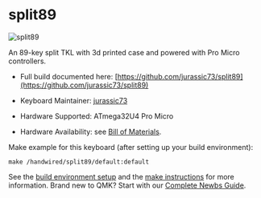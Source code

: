 # split89

![split89](https://i.imgur.com/OExxlQx.jpeg)  

An 89-key split TKL with 3d printed case and powered with Pro Micro controllers.

* Full build documented here: [https://github.com/jurassic73/split89](https://github.com/jurassic73/split89)  

* Keyboard Maintainer: [jurassic73](https://github.com/jurassic73)
* Hardware Supported: ATmega32U4 Pro Micro
* Hardware Availability: see [Bill of Materials](https://github.com/jurassic73/split89#bill-of-materials).


Make example for this keyboard (after setting up your build environment):

    make /handwired/split89/default:default

See the [build environment setup](https://docs.qmk.fm/#/getting_started_build_tools) and the [make instructions](https://docs.qmk.fm/#/getting_started_make_guide) for more information. Brand new to QMK? Start with our [Complete Newbs Guide](https://docs.qmk.fm/#/newbs).
